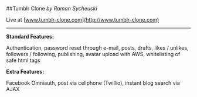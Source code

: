 ##Tumblr Clone _by Raman Sycheuski_

Live at [www.tumblr-clone.com](http://www.tumblr-clone.com)

---

**Standard Features:**

Authentication, password reset through e-mail, posts, drafts, likes / unlikes, followers / following, publishing, avatar upload with AWS, whitelisting of safe html tags

**Extra Features:**

Facebook Omniauth, post via cellphone (Twillio), instant blog search via AJAX